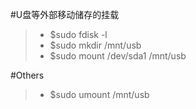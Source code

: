 #U盘等外部移动储存的挂载
> - $sudo fdisk -l
> - $sudo mkdir /mnt/usb
> - $sudo mount /dev/sda1    /mnt/usb

#Others
> - $sudo umount /mnt/usb